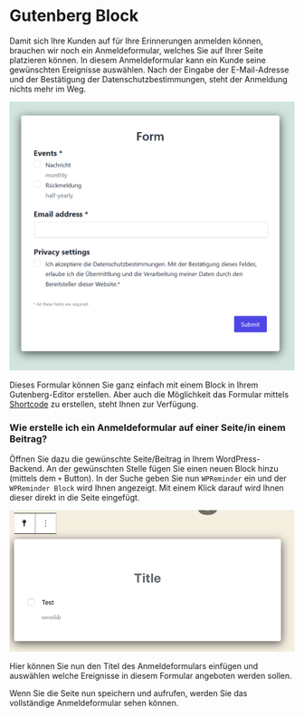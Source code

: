 # Gutenberg Block

Damit sich Ihre Kunden auf für Ihre Erinnerungen anmelden können, brauchen wir noch ein Anmeldeformular,
welches Sie auf Ihrer Seite platzieren können. In diesem Anmeldeformular kann ein Kunde seine gewünschten Ereignisse
auswählen. Nach der Eingabe der E-Mail-Adresse und der Bestätigung der Datenschutzbestimmungen, steht der Anmeldung nichts mehr im Weg.

![Anmeldeformular](_images/screenshot-05.PNG)

Dieses Formular können Sie ganz einfach mit einem Block in Ihrem Gutenberg-Editor erstellen. 
Aber auch die Möglichkeit das Formular mittels [Shortcode](shortcode.md) zu erstellen, steht Ihnen zur Verfügung.

### Wie erstelle ich ein Anmeldeformular auf einer Seite/in einem Beitrag?

Öffnen Sie dazu die gewünschte Seite/Beitrag in Ihrem WordPress-Backend. An der gewünschten
Stelle fügen Sie einen neuen Block hinzu (mittels dem `+` Button). In der Suche geben Sie nun `WPReminder` ein
und der `WPReminder Block` wird Ihnen angezeigt. Mit einem Klick darauf wird Ihnen dieser direkt in die 
Seite eingefügt.

![Block](_images/block.PNG)

Hier können Sie nun den Titel des Anmeldeformulars einfügen und auswählen welche Ereignisse in diesem
Formular angeboten werden sollen.

Wenn Sie die Seite nun speichern und aufrufen, werden Sie das vollständige Anmeldeformular sehen können.